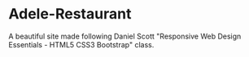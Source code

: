 # Adele-Restaurant

A beautiful site made following Daniel Scott "Responsive Web Design Essentials - HTML5 CSS3 Bootstrap" class.
